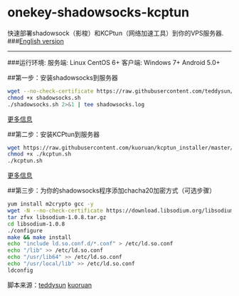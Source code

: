 # onekey-shadowsocks-kcptun 
快速部署shadowsock（影梭）和KCPtun（网络加速工具）到你的VPS服务器.  
###[English version](https://github.com/Joehaivo/onekey-shadowsocks-kcptun/blob/master/README-en.md)
***********
###运行环境:
服务端: Linux CentOS 6+
客户端: Windows 7+  Android 5.0+  

##第一步：安装shadowsocks到服务器
```bash
wget --no-check-certificate https://raw.githubusercontent.com/teddysun/shadowsocks_install/master/shadowsocks.sh  
chmod +x shadowsocks.sh  
./shadowsocks.sh 2>&1 | tee shadowsocks.log  
```
[更多信息](https://github.com/Joehaivo/onekey-shadowsocks-kcptun/blob/master/shadowsocks-server-config.md)  

##第二步：安装KCPtun到服务器
```bash
wget https://raw.githubusercontent.com/kuoruan/kcptun_installer/master/kcptun.sh  
chmod +x ./kcptun.sh  
./kcptun.sh  
```
[更多信息](https://github.com/Joehaivo/onekey-shadowsocks-kcptun/blob/master/kcptun-server-config.md)

##第三步：为你的shadowsocks程序添加chacha20加密方式（可选步骤）
```bash
yum install m2crypto gcc -y  
wget -N --no-check-certificate https://download.libsodium.org/libsodium/releases/libsodium-1.0.8.tar.gz  
tar zfvx libsodium-1.0.8.tar.gz  
cd libsodium-1.0.8  
./configure  
make && make install  
echo "include ld.so.conf.d/*.conf" > /etc/ld.so.conf  
echo "/lib" >> /etc/ld.so.conf  
echo "/usr/lib64" >> /etc/ld.so.conf  
echo "/usr/local/lib" >> /etc/ld.so.conf  
ldconfig  
```

脚本来源：[teddysun](https://github.com/teddysun)  [kuoruan](https://github.com/kuoruan)
